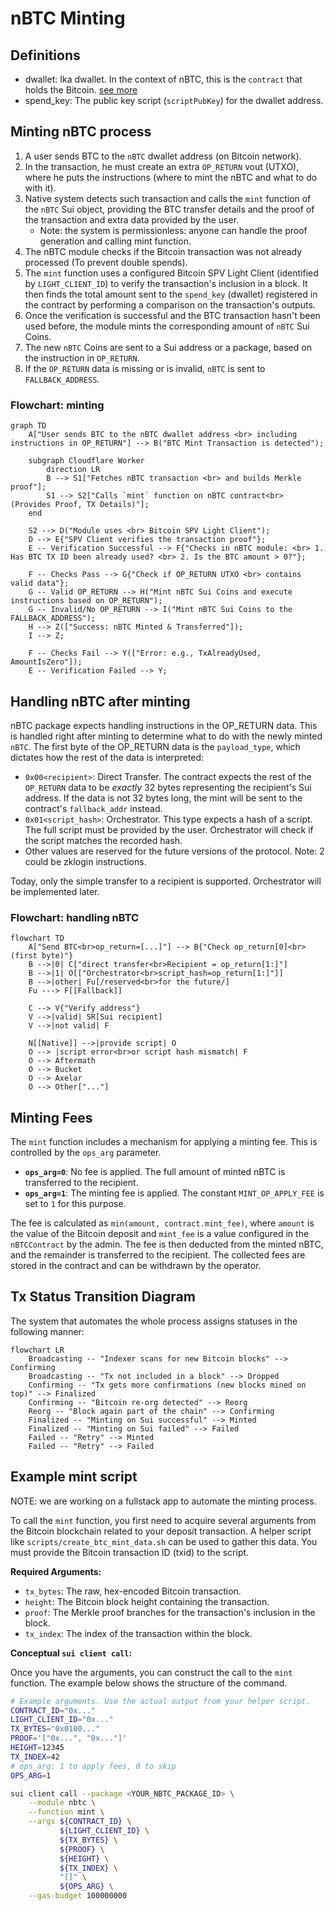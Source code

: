 # nBTC Minting

## Definitions

- dwallet: Ika dwallet. In the context of nBTC, this is the `contract` that holds the Bitcoin. [see more](https://github.com/dwallet-labs/ika/blob/main/docs/docs/core-concepts/dwallets.md)
- spend_key: The public key script (`scriptPubKey`) for the dwallet address.

## Minting nBTC process

1. A user sends BTC to the `nBTC` dwallet address (on Bitcoin network).
1. In the transaction, he must create an extra `OP_RETURN` vout (UTXO), where he puts the instructions (where to mint the nBTC and what to do with it).
1. Native system detects such transaction and calls the `mint` function of the `nBTC` Sui object, providing the BTC transfer details and the proof of the transaction and extra data provided by the user.
   - Note: the system is permissionless: anyone can handle the proof generation and calling mint function.
1. The nBTC module checks if the Bitcoin transaction was not already processed (To prevent double spends).
1. The `mint` function uses a configured Bitcoin SPV Light Client (identified by `LIGHT_CLIENT_ID`) to verify the transaction's inclusion in a block. It then finds the total amount sent to the `spend_key` (dwallet) registered in the contract by performing a comparison on the transaction's outputs.
1. Once the verification is successful and the BTC transaction hasn't been used before, the module mints the corresponding amount of `nBTC` Sui Coins.
1. The new `nBTC` Coins are sent to a Sui address or a package, based on the instruction in `OP_RETURN`.
1. If the `OP_RETURN` data is missing or is invalid, `nBTC` is sent to `FALLBACK_ADDRESS`.

### Flowchart: minting

```mermaid
graph TD
    A["User sends BTC to the nBTC dwallet address <br> including instructions in OP_RETURN"] --> B("BTC Mint Transaction is detected");

    subgraph Cloudflare Worker
        direction LR
        B --> S1["Fetches nBTC transaction <br> and builds Merkle proof"];
        S1 --> S2["Calls `mint` function on nBTC contract<br> (Provides Proof, TX Details)"];
    end

    S2 --> D("Module uses <br> Bitcoin SPV Light Client");
    D --> E{"SPV Client verifies the transaction proof"};
    E -- Verification Successful --> F{"Checks in nBTC module: <br> 1. Has BTC TX ID been already used? <br> 2. Is the BTC amount > 0?"};

    F -- Checks Pass --> G{"Check if OP_RETURN UTXO <br> contains valid data"};
    G -- Valid OP_RETURN --> H("Mint nBTC Sui Coins and execute instructions based on OP_RETURN");
    G -- Invalid/No OP_RETURN --> I("Mint nBTC Sui Coins to the FALLBACK_ADDRESS");
    H --> Z(["Success: nBTC Minted & Transferred"]);
    I --> Z;

    F -- Checks Fail --> Y(["Error: e.g., TxAlreadyUsed, AmountIsZero"]);
    E -- Verification Failed --> Y;
```

## Handling nBTC after minting

nBTC package expects handling instructions in the OP_RETURN data. This is handled right after minting to determine what to do with the newly minted `nBTC`.
The first byte of the OP_RETURN data is the `payload_type`, which dictates how the rest of the data is interpreted:

- `0x00<recipient>`: Direct Transfer. The contract expects the rest of the `OP_RETURN` data to be _exactly_ 32 bytes representing the recipient's Sui address. If the data is not 32 bytes long, the mint will be sent to the contract's `fallback_addr` instead.
- `0x01<script_hash>`: Orchestrator. This type expects a hash of a script. The full script must be provided by the user. Orchestrator will check if the script matches the recorded hash.
- Other values are reserved for the future versions of the protocol. Note: 2 could be zklogin instructions.

Today, only the simple transfer to a recipient is supported. Orchestrator will be implemented later.

### Flowchart: handling nBTC

```mermaid
flowchart TD
    A["Send BTC<br>op_return=[...]"] --> B{"Check op_return[0]<br>(first byte)"}
    B -->|0| C["direct transfer<br>Recipient = op_return[1:]"]
    B -->|1| O[["Orchestrator<br>script_hash=op_return[1:]"]]
    B -->|other| Fu[/reserved<br>for the future/]
    Fu ---> F[[Fallback]]

    C --> V{"Verify address"}
    V -->|valid| SR[Sui recipient]
    V -->|not valid| F

    N[[Native]] -->|provide script| O
    O --> |script error<br>or script hash mismatch| F
    O --> Aftermath
    O --> Bucket
    O --> Axelar
    O --> Other["..."]
```

## Minting Fees

The `mint` function includes a mechanism for applying a minting fee. This is controlled by the `ops_arg` parameter.

- **`ops_arg=0`**: No fee is applied. The full amount of minted nBTC is transferred to the recipient.
- **`ops_arg=1`**: The minting fee is applied. The constant `MINT_OP_APPLY_FEE` is set to `1` for this purpose.

The fee is calculated as `min(amount, contract.mint_fee)`, where `amount` is the value of the Bitcoin deposit and `mint_fee` is a value configured in the `nBTCContract` by the admin. The fee is then deducted from the minted nBTC, and the remainder is transferred to the recipient. The collected fees are stored in the contract and can be withdrawn by the operator.

## Tx Status Transition Diagram

The system that automates the whole process assigns statuses in the following manner:

```mermaid
flowchart LR
    Broadcasting -- "Indexer scans for new Bitcoin blocks" --> Confirming
    Broadcasting -- "Tx not included in a block" --> Dropped
    Confirming -- "Tx gets more confirmations (new blocks mined on top)" --> Finalized
    Confirming -- "Bitcoin re-org detected" --> Reorg
    Reorg -- "Block again part of the chain" --> Confirming
    Finalized -- "Minting on Sui successful" --> Minted
    Finalized -- "Minting on Sui failed" --> Failed
    Failed -- "Retry" --> Minted
    Failed -- "Retry" --> Failed
```

## Example mint script

NOTE: we are working on a fullstack app to automate the minting process.

To call the `mint` function, you first need to acquire several arguments from the Bitcoin blockchain related to your deposit transaction. A helper script like `scripts/create_btc_mint_data.sh` can be used to gather this data. You must provide the Bitcoin transaction ID (txid) to the script.

**Required Arguments:**

- `tx_bytes`: The raw, hex-encoded Bitcoin transaction.
- `height`: The Bitcoin block height containing the transaction.
- `proof`: The Merkle proof branches for the transaction's inclusion in the block.
- `tx_index`: The index of the transaction within the block.

**Conceptual `sui client call`:**

Once you have the arguments, you can construct the call to the `mint` function. The example below shows the structure of the command.

```bash
# Example arguments. Use the actual output from your helper script.
CONTRACT_ID="0x..."
LIGHT_CLIENT_ID="0x..."
TX_BYTES="0x0100..."
PROOF='["0x...", "0x..."]'
HEIGHT=12345
TX_INDEX=42
# ops_arg: 1 to apply fees, 0 to skip
OPS_ARG=1

sui client call --package <YOUR_NBTC_PACKAGE_ID> \
    --module nbtc \
    --function mint \
    --args ${CONTRACT_ID} \
           ${LIGHT_CLIENT_ID} \
           ${TX_BYTES} \
           ${PROOF} \
           ${HEIGHT} \
           ${TX_INDEX} \
           "[]" \
           ${OPS_ARG} \
    --gas-budget 100000000
```
